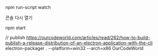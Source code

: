 npm run-script watch

콘솔 다시 열기

npm start







// publish https://ourcodeworld.com/articles/read/262/how-to-build-publish-a-release-distribution-of-an-electron-application-with-the-cli
electron-packager . --platform=win32 --arch=x86 OurCodeWorld